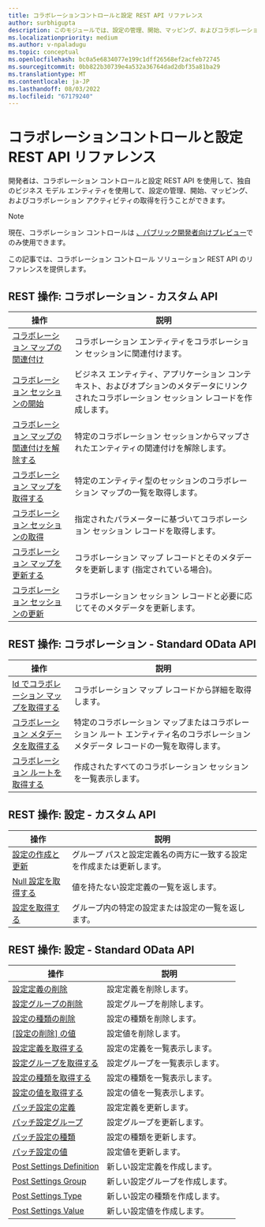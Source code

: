 ```yaml
---
title: コラボレーションコントロールと設定 REST API リファレンス
author: surbhigupta
description: このモジュールでは、設定の管理、開始、マッピング、およびコラボレーション アクティビティの取得を行うコラボレーションコントロールと設定 REST API リファレンスについて説明します。
ms.localizationpriority: medium
ms.author: v-npaladugu
ms.topic: conceptual
ms.openlocfilehash: bc0a5e6834077e199c1dff26568ef2acfeb72745
ms.sourcegitcommit: 0bb822b30739e4a532a36764dad2dbf35a81ba29
ms.translationtype: MT
ms.contentlocale: ja-JP
ms.lasthandoff: 08/03/2022
ms.locfileid: "67179240"
---
```

# <a name="collaboration-control-and-settings-rest-api-reference"></a>コラボレーションコントロールと設定 REST API リファレンス

開発者は、コラボレーション コントロールと設定 REST API を使用して、独自のビジネス モデル エンティティを使用して、設定の管理、開始、マッピング、およびコラボレーション アクティビティの取得を行うことができます。

> [!NOTE]
> 現在、コラボレーション コントロールは [、パブリック開発者向けプレビュー](~/resources/dev-preview/developer-preview-intro.md)でのみ使用できます。

この記事では、コラボレーション コントロール ソリューション REST API のリファレンスを提供します。

## <a name="rest-operations-collaboration---custom-api"></a>REST 操作: コラボレーション - カスタム API

|操作​​|説明|
|---------|-----------|
|[コラボレーション マップの関連付け](/rest/api/industry/collaboration-toolkit/collaboration-custom-ap-is/associate-collaboration-map)|コラボレーション エンティティをコラボレーション セッションに関連付けます。|
|[コラボレーション セッションの開始](/rest/api/industry/collaboration-toolkit/collaboration-custom-ap-is/begin-collaboration-session)|ビジネス エンティティ、アプリケーション コンテキスト、およびオプションのメタデータにリンクされたコラボレーション セッション レコードを作成します。|
|[コラボレーション マップの関連付けを解除する](/rest/api/industry/collaboration-toolkit/collaboration-custom-ap-is/disassociate-collaboration-map-custom-api)|特定のコラボレーション セッションからマップされたエンティティの関連付けを解除します。|
|[コラボレーション マップを取得する](/rest/api/industry/collaboration-toolkit/collaboration-custom-ap-is/retrieve-collaboration-maps-custom-api)|特定のエンティティ型のセッションのコラボレーション マップの一覧を取得します。|
|[コラボレーション セッションの取得](/rest/api/industry/collaboration-toolkit/collaboration-custom-ap-is/retrieve-collaboration-session-custom-api)|指定されたパラメーターに基づいてコラボレーション セッション レコードを取得します。|
|[コラボレーション マップを更新する](/rest/api/industry/collaboration-toolkit/collaboration-custom-ap-is/update-collaboration-map-custom-api)|コラボレーション マップ レコードとそのメタデータを更新します (指定されている場合)。|
|[コラボレーション セッションの更新](/rest/api/industry/collaboration-toolkit/collaboration-custom-ap-is/update-collaboration-session)|コラボレーション セッション レコードと必要に応じてそのメタデータを更新します。|

## <a name="rest-operations-collaboration---standard-odata-apis"></a>REST 操作: コラボレーション - Standard OData API

|操作​​|説明|
|---------|-----------|
|[Id でコラボレーション マップを取得する](/rest/api/industry/collaboration-toolkit/collaboration-standard-o-data-ap-is/get-collaboration-map-by-id)|コラボレーション マップ レコードから詳細を取得します。|
|[コラボレーション メタデータを取得する](/rest/api/industry/collaboration-toolkit/collaboration-standard-o-data-ap-is/get-collaboration-metadata)|特定のコラボレーション マップまたはコラボレーション ルート エンティティ名のコラボレーション メタデータ レコードの一覧を取得します。|
|[コラボレーション ルートを取得する](/rest/api/industry/collaboration-toolkit/collaboration-standard-o-data-ap-is/get-collaboration-root)|作成されたすべてのコラボレーション セッションを一覧表示します。|

## <a name="rest-operations-settings---custom-apis"></a>REST 操作: 設定 - カスタム API

|操作​​|説明|
|---------|-----------|
|[設定の作成と更新](/rest/api/industry/collaboration-toolkit/settings-custom-ap-is/create-update-setting-custom-api)|グループ パスと設定定義名の両方に一致する設定を作成または更新します。|
|[Null 設定を取得する](/rest/api/industry/collaboration-toolkit/settings-custom-ap-is/retrieve-null-settings-custom-api)|値を持たない設定定義の一覧を返します。|
|[設定を取得する](/rest/api/industry/collaboration-toolkit/settings-custom-ap-is/retrieve-settings-custom-api)|グループ内の特定の設定または設定の一覧を返します。|

## <a name="rest-operations-settings---standard-odata-apis"></a>REST 操作: 設定 - Standard OData API

|操作​​|説明|
|---------|-----------|
|[設定定義の削除](/rest/api/industry/collaboration-toolkit/settings-standard-o-data-ap-is/delete-settings-definition)|設定定義を削除します。|
|[設定グループの削除](/rest/api/industry/collaboration-toolkit/settings-standard-o-data-ap-is/delete-settings-group)|設定グループを削除します。|
|[設定の種類の削除](/rest/api/industry/collaboration-toolkit/settings-standard-o-data-ap-is/delete-settings-type)|設定の種類を削除します。|
|[[設定の削除] の値](/rest/api/industry/collaboration-toolkit/settings-standard-o-data-ap-is/delete-settings-value)|設定値を削除します。|
|[設定定義を取得する](/rest/api/industry/collaboration-toolkit/settings-standard-o-data-ap-is/get-settings-definitions)|設定の定義を一覧表示します。|
|[設定グループを取得する](/rest/api/industry/collaboration-toolkit/settings-standard-o-data-ap-is/get-settings-groups)|設定グループを一覧表示します。|
|[設定の種類を取得する](/rest/api/industry/collaboration-toolkit/settings-standard-o-data-ap-is/get-settings-types)|設定の種類を一覧表示します。|
|[設定の値を取得する](/rest/api/industry/collaboration-toolkit/settings-standard-o-data-ap-is/get-settings-value)|設定の値を一覧表示します。|
|[パッチ設定の定義](/rest/api/industry/collaboration-toolkit/settings-standard-o-data-ap-is/patch-settings-definition)|設定定義を更新します。|
|[パッチ設定グループ](/rest/api/industry/collaboration-toolkit/settings-standard-o-data-ap-is/patch-settings-group)|設定グループを更新します。|
|[パッチ設定の種類](/rest/api/industry/collaboration-toolkit/settings-standard-o-data-ap-is/patch-settings-type)|設定の種類を更新します。|
|[パッチ設定の値](/rest/api/industry/collaboration-toolkit/settings-standard-o-data-ap-is/patch-settings-value)|設定値を更新します。|
|[Post Settings Definition](/rest/api/industry/collaboration-toolkit/settings-standard-o-data-ap-is/post-settings-definition)|新しい設定定義を作成します。|
|[Post Settings Group](/rest/api/industry/collaboration-toolkit/settings-standard-o-data-ap-is/post-settings-group)|新しい設定グループを作成します。|
|[Post Settings Type](/rest/api/industry/collaboration-toolkit/settings-standard-o-data-ap-is/post-settings-type)|新しい設定の種類を作成します。|
|[Post Settings Value](/rest/api/industry/collaboration-toolkit/settings-standard-o-data-ap-is/post-settings-value)|新しい設定値を作成します。|

